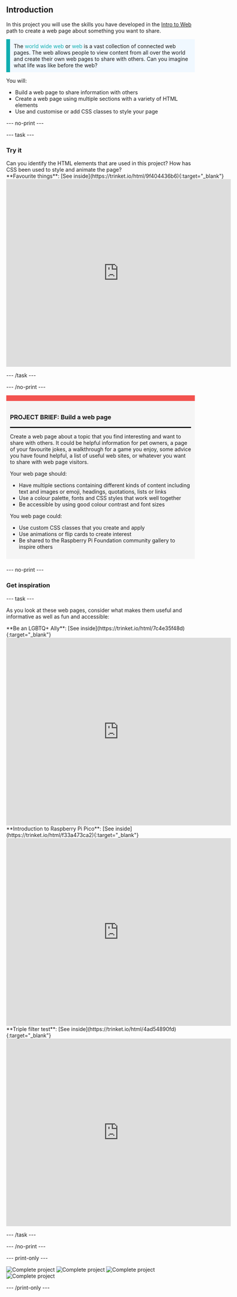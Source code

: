 ## Introduction

In this project you will use the skills you have developed in the [Intro to Web](https://projects.raspberrypi.org/en/pathways/web-intro) path to create a web page about something you want to share. 

<p style="border-left: solid; border-width:10px; border-color: #0faeb0; background-color: aliceblue; padding: 10px;">
The <span style="color: #0faeb0">world wide web</span> or <span style="color: #0faeb0">web</span> is a vast collection of connected web pages. The web allows people to view content from all over the world and create their own web pages to share with others. Can you imagine what life was like before the web?
</p>

You will:
+ Build a web page to share information with others
+ Create a web page using multiple sections with a variety of HTML elements
+ Use and customise or add CSS classes to style your page

--- no-print ---

--- task ---

### Try it
<div style="display: flex; flex-wrap: wrap">
<div style="flex-basis: 200px; flex-grow: 1">
Can you identify the HTML elements that are used in this project? How has CSS been used to style and animate the page?
</div>
<div>
**Favourite things**: [See inside](https://trinket.io/html/9f404436b6){:target="_blank"}

<iframe src="https://trinket.io/embed/html/9f404436b6?outputOnly=true" width="600" height="500" frameborder="0" marginwidth="0" marginheight="0" allowfullscreen></iframe>
</div>
</div>

--- /task ---

--- /no-print ---

<div style="border-top: 15px solid #f3524f; background-color: whitesmoke; margin-bottom: 20px; padding: 10px;">

### PROJECT BRIEF: Build a web page
<hr style="border-top: 2px solid black;">

Create a web page about a topic that you find interesting and want to share with others. It could be helpful information for pet owners, a page of your favourite jokes, a walkthrough for a game you enjoy, some advice you have found helpful, a list of useful web sites, or whatever you want to share with web page visitors.

Your web page should:
+ Have multiple sections containing different kinds of content including text and images or emoji, headings, quotations, lists or links
+ Use a colour palette, fonts and CSS styles that work well together
+ Be accessible by using good colour contrast and font sizes

You web page could:
+ Use custom CSS classes that you create and apply
+ Use animations or flip cards to create interest
+ Be shared to the Raspberry Pi Foundation community gallery to inspire others 

</div>

--- no-print ---

### Get inspiration

--- task ---

As you look at these web pages, consider what makes them useful and informative as well as fun and accessible:

<div>
**Be an LGBTQ+ Ally**: [See inside](https://trinket.io/html/7c4e35f48d){:target="_blank"}

<iframe src="https://trinket.io/embed/html/7c4e35f48d?outputOnly=true" width="600" height="500" frameborder="0" marginwidth="0" marginheight="0" allowfullscreen></iframe>
</div>

<div>
**Introduction to Raspberry Pi Pico**: [See inside](https://trinket.io/html/f33a473ca2){:target="_blank"}

<iframe src="https://trinket.io/embed/html/f33a473ca2?outputOnly=true" width="600" height="500" frameborder="0" marginwidth="0" marginheight="0" allowfullscreen></iframe>
</div>

<div>
**Triple filter test**: [See inside](https://trinket.io/html/4ad54890fd){:target="_blank"}

<iframe src="https://trinket.io/embed/html/4ad54890fd?outputOnly=true" width="600" height="500" frameborder="0" marginwidth="0" marginheight="0" allowfullscreen></iframe>
</div>

--- /task ---

--- /no-print ---

--- print-only ---

![Complete project](images/favourite.png)
![Complete project](images/ally.png)
![Complete project](images/pico.png)
![Complete project](images/filter.png)

--- /print-only ---
